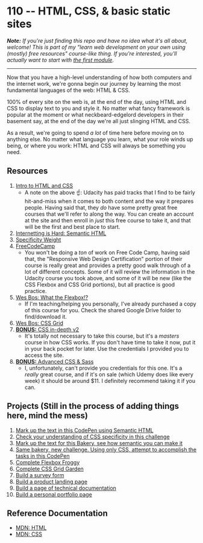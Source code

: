 # 110 -- HTML, CSS, & basic static sites

_**Note:** If you're just finding this repo and have no idea what it's all about, welcome! This is part of my "learn web development on your own using (mostly) free resources" course-like thing. If you're interested, you'll actually want to start with [the first module](https://github.com/nickcannariato/intro-to-web-and-computers)._

---

Now that you have a high-level understanding of how both computers and the internet work, we're gonna begin our journey by learning the most fundamental languages of the web: HTML & CSS.

100% of every site on the web is, at the end of the day, using HTML and CSS to display text to you and style it. No matter what fancy framework is popular at the moment or what neckbeard-edgelord developers in their basement say, at the end of the day we're all just slinging HTML and CSS.

As a result, we're going to spend _a lot_ of time here before moving on to anything else. No matter what language you learn, what your role winds up being, or where you work: HTML and CSS will always be something you need.

## Resources

1. [Intro to HTML and CSS](https://www.udacity.com/course/intro-to-html-and-css--ud001)
    - A note on the above :point_up:: Udacity has paid tracks that I find to be fairly hit-and-miss when it comes to both content and the way it prepares people. Having said that, they _do_ have some pretty great free courses that we'll refer to along the way. You can create an account at the site and then enroll in _just_ this free course to take it, and that will be the first and best place to start.
2. [Internetting is Hard: Semantic HTML](https://internetingishard.com/html-and-css/semantic-html/)
3. [Specificity Weight](http://www.htmldog.com/guides/css/intermediate/specificity/)
4. [FreeCodeCamp](https://www.freecodecamp.org/learn)
    - You won't be doing a _ton_ of work on Free Code Camp, having said that, the "Responsive Web Design Certification" portion of their course is really great and provides a pretty good walk through of a lot of different concepts. Some of it will review the information in the Udacity course you took above, and some of it will be new (like the CSS Flexbox and CSS Grid portions), but all practice is good practice.
5. [Wes Bos: What the Flexbox!?](https://flexbox.io/)
    - If I'm teaching/helping you personally, I've already purchased a copy of this course for you. Check the shared Google Drive folder to find/download it.
6. [Wes Bos: CSS Grid](https://cssgrid.io/)
7. [**BONUS:** CSS in-depth v2](https://frontendmasters.com/courses/css-in-depth-v2/)
    - It's totally not necessary to take this course, but it's a _masters_ course in how CSS works. If you don't have time to take it now, put it in your back pocket for later. Use the credentials I provided you to access the site.
8. [**BONUS:** Advanced CSS & Sass](https://www.udemy.com/share/101WkwAkcSdlZSRQ==/)
    - I, unfortunately, can't provide you credentials for this one. It's a _really_ great course, and if it's on sale (which Udemy does like every week) it should be around $11. I definitely recommend taking it if you can.

## Projects (Still in the process of adding things here, mind the mess)

1. [Mark up the text in this CodePen using Semantic HTML](https://codepen.io/lambdaschool/pen/wxgdeO?editors=1000)
2. [Check your understanding of CSS specificity in this challenge](https://codepen.io/lambdaschool/pen/rddroJ)
3. [Mark up the text for this Bakery, see how semantic you can make it](https://codepen.io/lambdaschool/pen/vaKejB)
4. [Same bakery, new challenge. Using only CSS, attempt to accomplish the tasks in this CodePen](https://codepen.io/lambdaschool/pen/vaXWWG/?editors=0100)
5. [Complete Flexbox Froggy](https://flexboxfroggy.com/)
6. [Complete CSS Grid Garden](https://cssgridgarden.com/)
7. [Build a survey form](https://www.freecodecamp.org/learn/responsive-web-design/responsive-web-design-projects/build-a-survey-form)
8. [Build a product landing page](https://www.freecodecamp.org/learn/responsive-web-design/responsive-web-design-projects/build-a-product-landing-page)
9. [Build a page of technical documentation](https://www.freecodecamp.org/learn/responsive-web-design/responsive-web-design-projects/build-a-technical-documentation-page)
10. [Build a personal portfolio page](https://www.freecodecamp.org/learn/responsive-web-design/responsive-web-design-projects/build-a-personal-portfolio-webpage)

## Reference Documentation

- [MDN: HTML](https://developer.mozilla.org/en-US/docs/Web/HTML)
- [MDN: CSS](https://developer.mozilla.org/en-US/docs/Web/CSS)
